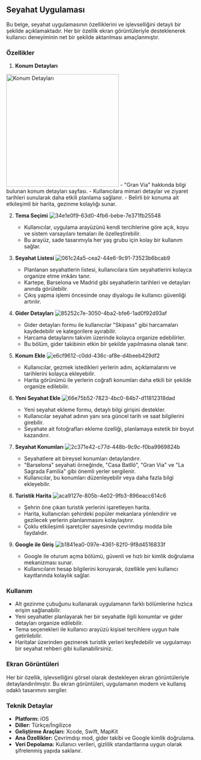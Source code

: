 ## Seyahat Uygulaması

Bu belge, seyahat uygulamasının özelliklerini ve işlevselliğini detaylı bir şekilde açıklamaktadır. Her bir özellik ekran görüntüleriyle desteklenerek kullanıcı deneyiminin net bir şekilde aktarılması amaçlanmıştır.

### Özellikler

1. **Konum Detayları**
<img src="https://github.com/user-attachments/assets/99dcaa74-f3f2-4cc4-a642-65c6b464031e" alt="Konum Detayları" width="300" />
   - "Gran Via" hakkında bilgi bulunan konum detayları sayfası.
   - Kullanıcılara mimari detaylar ve ziyaret tarihleri sunularak daha etkili planlama sağlanır.
   - Belirli bir konuma ait etkileşimli bir harita, gezinme kolaylığı sunar.

2. **Tema Seçimi**
   ![34e1e0f9-63d0-4fb6-bebe-7e371fb25548](https://github.com/user-attachments/assets/12b2f651-7fd0-48c0-aee6-d9156806701a)
   - Kullanıcılar, uygulama arayüzünü kendi tercihlerine göre açık, koyu ve sistem varsayılanı temaları ile özelleştirebilir.
   - Bu arayüz, sade tasarımıyla her yaş grubu için kolay bir kullanım sağlar.

3. **Seyahat Listesi**
   ![061c24a5-cea2-44e6-9c91-73523b6bcab9](https://github.com/user-attachments/assets/aa4f3c73-92de-4ad5-ab9b-b18c10370f3d)
   - Planlanan seyahatlerin listesi, kullanıcılara tüm seyahatlerini kolayca organize etme imkânı tanır.
   - Kartepe, Barselona ve Madrid gibi seyahatlerin tarihleri ve detayları anında görülebilir.
   - Çıkış yapma işlemi öncesinde onay diyalogu ile kullanıcı güvenliği artırılır.

4. **Gider Detayları**
   ![85252c7e-3050-4ba2-bfe6-1ad0f92d93af](https://github.com/user-attachments/assets/2b9db335-2d6d-47d6-a54b-139a9ae81f16)
   - Gider detayları formu ile kullanıcılar "Skipass" gibi harcamaları kaydedebilir ve kategorilere ayırabilir.
   - Harcama detaylarını takvim üzerinde kolayca organize edebilirler.
   - Bu bölüm, gider takibinin etkin bir şekilde yapılmasına olanak tanır.

5. **Konum Ekle**
   ![e6cf9612-c0dd-436c-af8e-d4beeb429df2](https://github.com/user-attachments/assets/dc2319df-8860-4ce4-aa44-a8875320507e)
   - Kullanıcılar, gezmek istedikleri yerlerin adını, açıklamalarını ve tarihlerini kolayca ekleyebilir.
   - Harita görünümü ile yerlerin coğrafi konumları daha etkili bir şekilde organize edilebilir.

6. **Yeni Seyahat Ekle**
   ![66e75b52-7823-4bc0-84b7-d11812318dad](https://github.com/user-attachments/assets/7aa6a82c-2c67-4a14-b2f1-5e57c2d7044d)
   - Yeni seyahat ekleme formu, detaylı bilgi girişini destekler.
   - Kullanıcılar seyahat adının yanı sıra güncel tarih ve saat bilgilerini girebilir.
   - Seyahate ait fotoğrafları ekleme özelliği, planlamaya estetik bir boyut kazandırır.

7. **Seyahat Konumları**
   ![2c371e42-c77d-448b-9c9c-f0ba9969824b](https://github.com/user-attachments/assets/8c0483dd-ef0d-482e-ae87-ae5ed94c25ea)
   - Seyahatlere ait bireysel konumları detaylandırır.
   - "Barselona" seyahati örneğinde, "Casa Batlló", "Gran Via" ve "La Sagrada Familia" gibi önemli yerler sergilenir.
   - Kullanıcılar, bu konumları düzenleyebilir veya daha fazla bilgi ekleyebilir.

8. **Turistik Harita**
   ![aca9127e-805b-4e02-9fb3-896eacc614c6](https://github.com/user-attachments/assets/c8652823-7d35-4509-beec-3753bddd7746)
   - Şehrin öne çıkan turistik yerlerini işaretleyen harita.
   - Harita, kullanıcıları şehirdeki popüler mekanlara yönlendirir ve gezilecek yerlerin planlanmasını kolaylaştırır.
   - Çoklu etkileşimli işaretçiler sayesinde çevrimdışı modda bile faydalıdır.

9. **Google ile Giriş**
   ![b1841ea0-097e-4361-82f0-9f8d4516833f](https://github.com/user-attachments/assets/66733f65-afc9-486d-ae69-8365bf271db3)
   - Google ile oturum açma bölümü, güvenli ve hızlı bir kimlik doğrulama mekanizması sunar.
   - Kullanıcıların hesap bilgilerini koruyarak, özellikle yeni kullanıcı kayıtlarında kolaylık sağlar.

### Kullanım

- Alt gezinme çubuğunu kullanarak uygulamanın farklı bölümlerine hızlıca erişim sağlanabilir.
- Yeni seyahatler planlayarak her bir seyahatle ilgili konumlar ve gider detayları organize edilebilir.
- Tema seçenekleri ile kullanıcı arayüzü kişisel tercihlere uygun hale getirilebilir.
- Haritalar üzerinden gezinerek turistik yerleri keşfedebilir ve uygulamayı bir seyahat rehberi gibi kullanabilirsiniz.

### Ekran Görüntüleri

Her bir özellik, işlevselliğini görsel olarak destekleyen ekran görüntüleriyle detaylandırılmıştır. Bu ekran görüntüleri, uygulamanın modern ve kullanış odaklı tasarımını sergiler.

### Teknik Detaylar

- **Platform:** iOS
- **Diller:** Türkçe/İngilizce
- **Geliştirme Araçları:** Xcode, Swift, MapKit
- **Ana Özellikler:** Çevrimdışı mod, gider takibi ve Google kimlik doğrulama.
- **Veri Depolama:** Kullanıcı verileri, gizlilik standartlarına uygun olarak şifrelenmiş yapıda saklanır.



